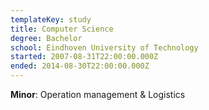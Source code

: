 ```yaml
---
templateKey: study
title: Computer Science
degree: Bachelor
school: Eindhoven University of Technology
started: 2007-08-31T22:00:00.000Z
ended: 2014-08-30T22:00:00.000Z
---
```

**Minor**: Operation management & Logistics
